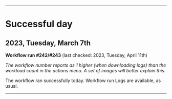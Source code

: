 
***

# Successful day

## 2023, Tuesday, March 7th

**Workflow run #242/#243** (last checked: 2023, Tuesday, April 11th)

_The workflow number reports as 1 higher (when downloading logs) than the workload count in the actions menu. A set of images will better explain this._

The workflow ran successfully today. Workflow run Logs are available, as usual.

***
